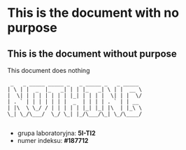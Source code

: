 
This is the document with no purpose
====================================

This is the document without purpose
------------------------------------

This document does nothing

```
 _   _ _____ _____ _   _ _____ _   _ _____ 
| \ | |  _  |_   _| | | |_   _| \ | |  __ \
|  \| | | | | | | | |_| | | | |  \| | |  \/
| . ` | | | | | | |  _  | | | | . ` | | __ 
| |\  \ \_/ / | | | | | |_| |_| |\  | |_\ \
\_| \_/\___/  \_/ \_| |_/\___/\_| \_/\____/
                                           
```

 * grupa laboratoryjna: **5I-TI2**
 * numer indeksu: **#187712**


